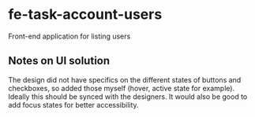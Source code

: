 # fe-task-account-users
Front-end application for listing users

## Notes on UI solution
The design did not have specifics on the different states of buttons and checkboxes, so added those myself (hover, active state for example). Ideally this should be synced with the designers. It would also be good to add focus states for better accessibility.